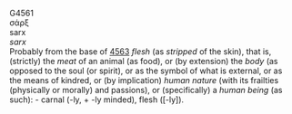 <body>
  <p>G4561<br>  σάρξ  <br> sarx  <br><i>sarx </i><br>Probably from the base of <a href="g4563.htm">4563</a>  <i>flesh</i> (as <i>stripped</i> of the skin), that is, (strictly) the <i>meat</i> of an animal (as food), or (by extension) the <i>body</i> (as opposed to the soul (or spirit), or as the symbol of what is external, or as the means of kindred, or (by implication) <i>human</i> <i>nature</i> (with its frailties (physically or morally) and passions), or (specifically) a <i>human</i> <i>being</i> (as such): - carnal (-ly, + -ly minded), flesh ([-ly]).<br></p>
 </body>